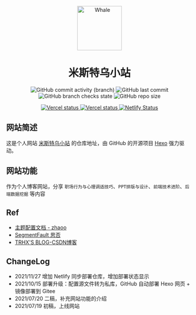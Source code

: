 <p align="center">
  <a href="https://blog.wuzhiping.top">
    <img alt="Whale" src="https://cdn.jsdelivr.net/gh/frankwuzp/pic/blog/202111271149336.png" width="120" />
  </a>
</p>
<h1 align="center">
  米斯特乌小站
</h1>

<p align="center">
  <img alt="GitHub commit activity (branch)" src="https://img.shields.io/github/commit-activity/m/frankwuzp/frankwuzp.github.io/main?color=red&logo=%E6%9C%88%E6%B4%BB%E8%B7%83%E5%BA%A6&logoColor=green">
  <img alt="GitHub last commit" src="https://img.shields.io/github/last-commit/frankwuzp/frankwuzp.github.io?color=blue">
  <img alt="GitHub branch checks state" src="https://img.shields.io/github/checks-status/frankwuzp/frankwuzp.github.io/main">
  <img alt="GitHub repo size" src="https://img.shields.io/github/repo-size/frankwuzp/frankwuzp.github.io">
</p>
<p align="center">
  <a href="https://frankwuzp.coding.net/p/hexo/cd/pages">
    <img alt="Vercel status" src="https://img.shields.io/badge/%20coding%20deploy-passing-success">
  </a>
  <a href="https://vercel.com/frankwuzp/frankwuzp-github-io">
    <img alt="Vercel status" src="https://img.shields.io/badge/%20vercel%20deploy-passing-success">
  </a>
  <a href="https://app.netlify.com/sites/blogwu/deploys">
    <img alt="Netlify Status" src="https://api.netlify.com/api/v1/badges/c532c75f-c424-4a54-98d8-5b329721aeb3/deploy-status">
  </a>  
</p>

## 网站简述

这是个人网站 [米斯特乌小站](https://blog.wuzhiping.top) 的仓库地址，由 GitHub 的开源项目 [Hexo](https://github.com/hexojs/hexo) 强力驱动。

## 网站功能

作为个人博客网站，分享 `职场行为与心理调适技巧`、`PPT排版与设计`、`前端技术进阶`、`后端数据挖掘` 等内容

## Ref

- [主题配置文档 - zhaoo ](https://www.izhaoo.com/2020/05/05/hexo-theme-zhaoo-doc/#%E5%A4%B4%E9%83%A8%E5%AF%BC%E8%88%AA)
- [ SegmentFault 思否](https://segmentfault.com/a/1190000017986794)
- [TRHX'S BLOG-CSDN博客](https://blog.csdn.net/qq_36759224/article/details/100879609?ops_request_misc=%257B%2522request%255Fid%2522%253A%2522162660943616780357241206%2522%252C%2522scm%2522%253A%252220140713.130102334.pc%255Fall.%2522%257D&request_id=162660943616780357241206&biz_id=0&utm_medium=distribute.pc_search_result.none-task-blog-2~all~first_rank_v2~rank_v29-5-100879609.first_rank_v2_pc_rank_v29&utm_term=hexo+coding+ssl%E8%AF%81%E4%B9%A6&spm=1018.2226.3001.4187)

## ChangeLog

- 2021/11/27 增加 Netlify 同步部署仓库，增加部署状态显示
- 2021/10/15 部署升级：配置源文件转为私库，GitHub 自动部署 Hexo 网页 + 镜像部署到 Gitee
- 2021/07/20 二稿，补充网站功能的介绍
- 2021/07/19 初稿，上线网站